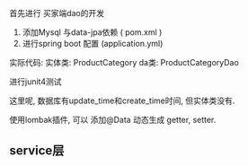 首先进行 买家端dao的开发

1. 添加Mysql 与data-jpa依赖 ( pom.xml )
2. 进行spring boot 配置 (application.yml)


实际代码:
 实体类: ProductCategory
 da类: ProductCategoryDao
 
 进行junit4测试 
 
 这里呢, 数据库有update_time和create_time时间, 但实体类没有. 
 
 使用lombak插件, 可以 添加@Data 动态生成 getter, setter.
 
 
 service层
 ---
 
  